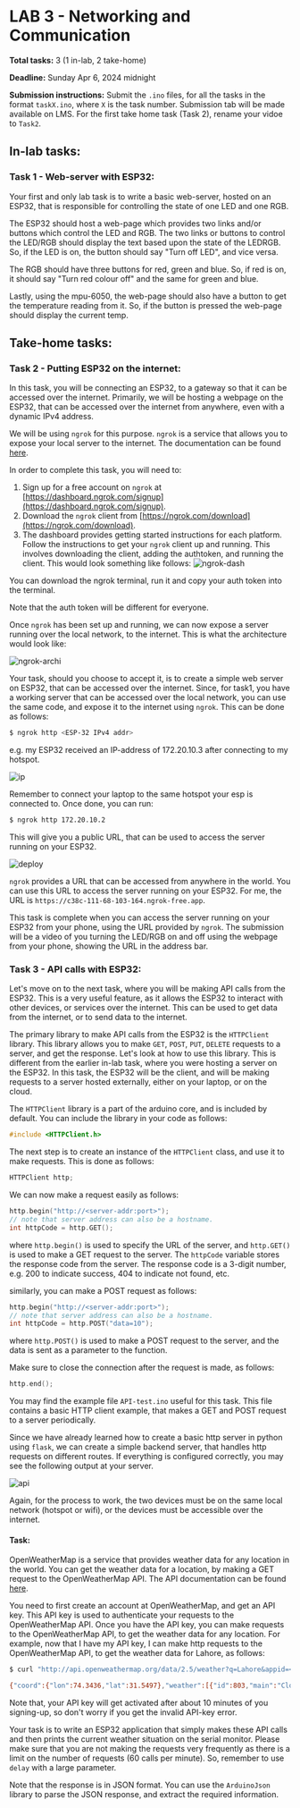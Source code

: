 # LAB 3 - Networking and Communication
**Total tasks:** 3 (1 in-lab, 2 take-home)

**Deadline:** Sunday Apr 6, 2024 midnight

**Submission instructions:** Submit the `.ino` files, for all the tasks in the format `taskX.ino`, where `X` is the task number. Submission tab will be made available on LMS. For the first take home task (Task 2), rename your vidoe to `Task2`.

## In-lab tasks:
### Task 1 - Web-server with ESP32:
Your first and only lab task is to write a basic web-server, hosted on an ESP32, that is responsible for controlling the state of one LED and one RGB.

The ESP32 should host a web-page which provides two links and/or buttons which control the LED and RGB. The two links or buttons to control the LED/RGB should display the text based upon the state of the LEDRGB. So, if the LED is on, the button should say "Turn off LED", and vice versa.

The RGB should have three buttons for red, green and blue. So, if red is on, it should say "Turn red colour off" and the same for green and blue.

Lastly, using the mpu-6050, the web-page should also have a button to get the temperature reading from it. So, if the button is pressed the web-page should display the current temp.


## Take-home tasks:
### Task 2 - Putting ESP32 on the internet:
In this task, you will be connecting an ESP32, to a gateway so that it can be accessed over the internet. Primarily, we will be hosting a webpage on the ESP32, that can be accessed over the internet from anywhere, even with a dynamic IPv4 address.

We will be using `ngrok` for this purpose. `ngrok` is a service that allows you to expose your local server to the internet. The documentation can be found [here](https://ngrok.com/docs).

In order to complete this task, you will need to:
1. Sign up for a free account on `ngrok` at [https://dashboard.ngrok.com/signup](https://dashboard.ngrok.com/signup).
2. Download the `ngrok` client from [https://ngrok.com/download](https://ngrok.com/download).
3. The dashboard provides getting started instructions for each platform. Follow the instructions to get your `ngrok` client up and running. This involves downloading the client, adding the authtoken, and running the client. This would look something like follows:
![ngrok-dash](images/ngrok.png)

You can download the ngrok terminal, run it and copy your auth token into the terminal.

Note that the auth token will be different for everyone.

Once `ngrok` has been set up and running, we can now expose a server running over the local network, to the internet. This is what the architecture would look like:

![ngrok-archi](images/ngrok-architecture.png)

Your task, should you choose to accept it, is to create a simple web server on ESP32, that can be accessed over the internet. Since, for task1, you have a working server that can be accessed over the local network, you can use the same code, and expose it to the internet using `ngrok`. This can be done as follows:

```bash
$ ngrok http <ESP-32 IPv4 addr>
```

e.g. my ESP32 received an IP-address of 172.20.10.3 after connecting to my hotspot.

![ip](images/ip.png)

Remember to connect your laptop to the same hotspot your esp is connected to. Once done, you can run:
    
```bash
$ ngrok http 172.20.10.2
```

This will give you a public URL, that can be used to access the server running on your ESP32.

![deploy](images/ngrok-terminal.png)

`ngrok` provides a URL that can be accessed from anywhere in the world. You can use this URL to access the server running on your ESP32. For me, the URL is  `https://c38c-111-68-103-164.ngrok-free.app`.

This task is complete when you can access the server running on your ESP32 from your phone, using the URL provided by `ngrok`. The submission will be a video of you turning the LED/RGB on and off using the webpage from your phone, showing the URL in the address bar.

### Task 3 - API calls with ESP32:
Let's move on to the next task, where you will be making API calls from the ESP32. This is a very useful feature, as it allows the ESP32 to interact with other devices, or services over the internet. This can be used to get data from the internet, or to send data to the internet.

The primary library to make API calls from the ESP32 is the `HTTPClient` library. This library allows you to make `GET`, `POST`, `PUT`, `DELETE` requests to a server, and get the response. Let's look at how to use this library. This is different from the earlier in-lab task, where you were hosting a server on the ESP32. In this task, the ESP32 will be the client, and will be making requests to a server hosted externally, either on your laptop, or on the cloud.

The `HTTPClient` library is a part of the arduino core, and is included by default. You can include the library in your code as follows:
```cpp
#include <HTTPClient.h>
```

The next step is to create an instance of the `HTTPClient` class, and use it to make requests. This is done as follows:
```cpp
HTTPClient http;
```

We can now make a request easily as follows:
```cpp
http.begin("http://<server-addr:port>");
// note that server address can also be a hostname.
int httpCode = http.GET();
```
where `http.begin()` is used to specify the URL of the server, and `http.GET()` is used to make a GET request to the server. The `httpCode` variable stores the response code from the server. The response code is a 3-digit number, e.g. 200 to indicate success, 404 to indicate not found, etc.

similarly, you can make a POST request as follows:
```cpp
http.begin("http://<server-addr:port>");
// note that server address can also be a hostname.
int httpCode = http.POST("data=10");
```
where `http.POST()` is used to make a POST request to the server, and the data is sent as a parameter to the function.

Make sure to close the connection after the request is made, as follows:
```cpp
http.end();
```

You may find the example file `API-test.ino` useful for this task. This file contains a basic HTTP client example, that makes a GET and POST request to a server periodically.

Since we have already learned how to create a basic http server in python using `flask`, we can create a simple backend server, that handles http requests on different routes. If everything is configured correctly, you may see the following output at your server.

![api](images/api.png)

Again, for the process to work, the two devices must be on the same local network (hotspot or wifi), or the devices must be accessible over the internet.

#### Task:
OpenWeatherMap is a service that provides weather data for any location in the world. You can get the weather data for a location, by making a GET request to the OpenWeatherMap API. The API documentation can be found [here](https://openweathermap.org/api).

You need to first create an account at OpenWeatherMap, and get an API key. This API key is used to authenticate your requests to the OpenWeatherMap API. Once you have the API key, you can make requests to the OpenWeatherMap API, to get the weather data for any location. For example, now that I have my API key, I can make http requests to the OpenWeatherMap API, to get the weather data for Lahore, as follows:
```bash
$ curl "http://api.openweathermap.org/data/2.5/weather?q=Lahore&appid=<your-api-key>"

{"coord":{"lon":74.3436,"lat":31.5497},"weather":[{"id":803,"main":"Clouds","description":"broken clouds","icon":"04d"}],"base":"stations","main":{"temp":299.14,"feels_like":299.14,"temp_min":298.21,"temp_max":299.14,"pressure":1011,"humidity":57},"visibility":6000,"wind":{"speed":4.12,"deg":330},"clouds":{"all":75},"dt":1711631293,"sys":{"type":1,"id":7585,"country":"PK","sunrise":1711587364,"sunset":1711631940},"timezone":18000,"id":1172451,"name":"Lahore","cod":200}%
```
Note that, your API key will get activated after about 10 minutes of you signing-up, so don't worry if you get the invalid API-key error.

Your task is to write an ESP32 application that simply makes these API calls and then prints the current weather situation on the serial monitor. Please make sure that you are not making the requests very frequently as there is a limit on the number of requests (60 calls per minute). So, remember to use `delay` with a large parameter.

Note that the response is in JSON format. You can use the `ArduinoJson` library to parse the JSON response, and extract the required information.
